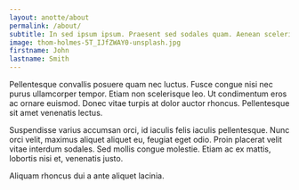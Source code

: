 ```yaml
---
layout: anotte/about
permalink: /about/
subtitle: In sed ipsum ipsum. Praesent sed sodales quam. Aenean scelerisque sapien et nulla vehicula pharetra. Aliquam non lobortis massa, eu elementum felis. Aliquam convallis ultrices nibh. Morbi nec dolor molestie, porttitor velit in, facilisis ligula. Donec porta justo quis ipsum interdum, mattis molestie turpis viverra.
image: thom-holmes-5T_IJfZWAY0-unsplash.jpg
firstname: John
lastname: Smith
---
```


Pellentesque convallis posuere quam nec luctus. Fusce congue nisi nec purus ullamcorper tempor. Etiam non scelerisque leo. Ut condimentum eros ac ornare euismod. Donec vitae turpis at dolor auctor rhoncus. Pellentesque sit amet venenatis lectus. 

Suspendisse varius accumsan orci, id iaculis felis iaculis pellentesque. Nunc orci velit, maximus aliquet aliquet eu, feugiat eget odio. Proin placerat velit vitae interdum sodales. Sed mollis congue molestie. Etiam ac ex mattis, lobortis nisi et, venenatis justo. 

Aliquam rhoncus dui a ante aliquet lacinia.
